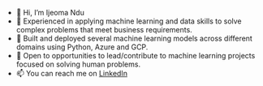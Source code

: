 - 👋 Hi, I’m Ijeoma Ndu
- 👀 Experienced in applying machine learning and data skills to solve complex problems that meet business requirements.
- 🌱 Built and deployed several machine learning models across different domains using Python, Azure and GCP.
- 💞️ Open to opportunities to lead/contribute to machine learning projects focused on solving human problems.
- 📫 You can reach me on [LinkedIn](https://www.linkedin.com/in/ijeoma-ndu/)

<!---
ijeendu/ijeendu is a ✨ special ✨ repository because its `README.md` (this file) appears on your GitHub profile.
You can click the Preview link to take a look at your changes.
--->
